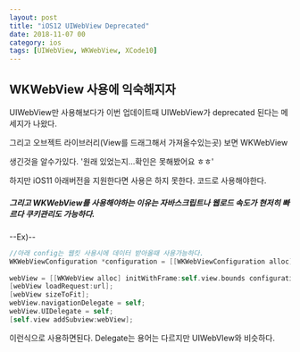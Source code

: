 ```yaml
---
layout: post
title: "iOS12 UIWebView Deprecated"
date: 2018-11-07 00
category: ios
tags: [UIWebView, WKWebView, XCode10]
---
```




## WKWebView 사용에 익숙해지자

<!-- more -->

UIWebView만 사용해보다가 이번 업데이트때 UIWebView가 deprecated 된다는 메세지가 나왔다.

그리고 오브젝트 라이브러리(View를 드래그해서 가져올수있는곳) 보면 WKWebView

생긴것을 알수가있다. '원래 있었는지...확인은 못해봤어요 ㅎㅎ'

하지만 iOS11 아래버전을 지원한다면 사용은 하지 못한다. 코드로 사용해야한다.

##### 그리고 WKWebView를 사용해야하는 이유는  자바스크립트나 웹로드 속도가 현저히 빠르다 쿠키관리도 가능하다.

--Ex)--

```objective-c
//아래 config는 웹킷 사용시에 데이터 받아올때 사용가능하다.
WKWebViewConfiguration *configuration = [[WKWebViewConfiguration alloc] init];
    
webView = [[WKWebView alloc] initWithFrame:self.view.bounds configuration:configuration];
[webView loadRequest:url];
[webView sizeToFit];
webView.navigationDelegate = self;
webView.UIDelegate = self;
[self.view addSubview:webView];
```

이런식으로 사용하면된다. Delegate는 용어는 다르지만 UIWebVIew와 비슷하다. 